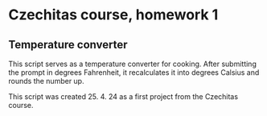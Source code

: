 # Czechitas course, homework 1 

## Temperature converter

This script serves as a temperature converter for cooking. After submitting the prompt in degrees Fahrenheit, it recalculates it into degrees Calsius and rounds the number up. 

This script was created 25. 4. 24 as a first project from the Czechitas course. 